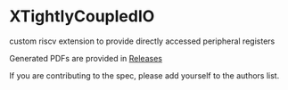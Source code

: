 # XTightlyCoupledIO
custom riscv extension to provide directly accessed peripheral registers

Generated PDFs are provided in [Releases](https://github.com/jnk0le/XTightlyCoupledIO/releases)

If you are contributing to the spec, please add yourself to the authors list.